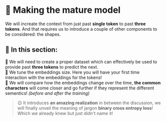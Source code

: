 # 🌳 Making the mature model

We will increate the context from just past **single token** to past **three tokens**. And that requires us to introduce a couple of other components to be considered: the shapes.

## 📔 In this section:

📂 We will need to create a proper dataset which can effectively be used to provide past **three tokens** to predict the next.<br>
🧩 We tune the embeddings size. Here you will have your first time interaction with the embeddings for the tokens!<br>
🧐 We will compare how the embeddings change over the time, **the common characters** will come closer and go further if they represent the different sementics! *(before and after the training)*<br>

> 😉 It introduces **an amazing realization** in between the discussion, we will finally unveil the meaning of jargon **binary cross entropy loss**! Which we already knew but just didn't name it!
